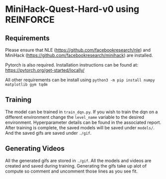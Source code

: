 # MiniHack-Quest-Hard-v0 using REINFORCE

## Requirements

Please ensure that NLE (https://github.com/facebookresearch/nle) and MiniHack (https://github.com/facebookresearch/minihack) are installed. 

Pytorch is also required. Installation instructions can be found at: https://pytorch.org/get-started/locally/

All other requirements can be install using `python3 -m pip install numpy matplotlib gym tqdm`

## Training

The model can be trained in `train_dqn.py`. If you wish to train the dqn on a different environment change the `level_name` variable to the desired environment. Hyperparameter details can be found in the associated report. After training is complete, the saved models will be saved under `models/`. And the saved gifs are saved under `./gif`.

## Generating Videos

All the generated gifs are stored in `./gif`. All the models and videos are created and saved during training. Generating the gifs take up alot of compute so comment and uncomment those lines as you see fit.